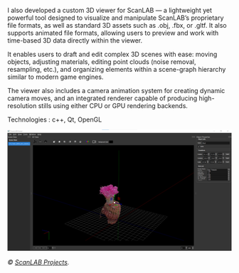 I also developed a custom 3D viewer for ScanLAB — a lightweight yet powerful tool designed to visualize and manipulate ScanLAB’s proprietary file formats, as well as standard 3D assets such as .obj, .fbx, or .gltf. It also supports animated file formats, allowing users to preview and work with time-based 3D data directly within the viewer.

It enables users to draft and edit complex 3D scenes with ease: moving objects, adjusting materials, editing point clouds (noise removal, resampling, etc.), and organizing elements within a scene-graph hierarchy similar to modern game engines.

The viewer also includes a camera animation system for creating dynamic camera moves, and an integrated renderer capable of producing high-resolution stills using either CPU or GPU rendering backends.

Technologies : c++, Qt, OpenGL

![Image](Images/ScanLAB/Renderella/Viewer_Screenshot.png)

*© [ScanLAB Projects](https://scanlabprojects.co.uk/).*
